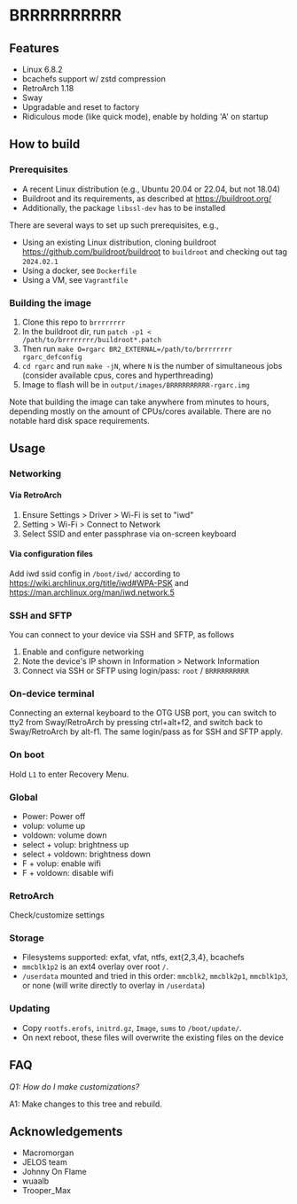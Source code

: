 # BRRRRRRRRRR

## Features

- Linux 6.8.2
- bcachefs support w/ zstd compression
- RetroArch 1.18
- Sway
- Upgradable and reset to factory
- Ridiculous mode (like quick mode), enable by holding 'A' on startup

## How to build

### Prerequisites

- A recent Linux distribution (e.g., Ubuntu 20.04 or 22.04, but not 18.04)
- Buildroot and its requirements, as described at https://buildroot.org/
- Additionally, the package `libssl-dev` has to be installed

There are several ways to set up such prerequisites, e.g.,

- Using an existing Linux distribution, cloning buildroot https://github.com/buildroot/buildroot to `buildroot` and checking out tag `2024.02.1`
- Using a docker, see `Dockerfile`
- Using a VM, see `Vagrantfile`

### Building the image

1. Clone this repo to `brrrrrrrr`
2. In the buildroot dir, run `patch -p1 < /path/to/brrrrrrrr/buildroot*.patch`
3. Then run `make O=rgarc BR2_EXTERNAL=/path/to/brrrrrrrr rgarc_defconfig`
4. `cd rgarc` and run `make -jN`, where `N` is the number of simultaneous jobs (consider available cpus, cores and hyperthreading)
5. Image to flash will be in `output/images/BRRRRRRRRRR-rgarc.img`

Note that building the image can take anywhere from minutes to hours, depending mostly on the
amount of CPUs/cores available. There are no notable hard disk space requirements.

## Usage

### Networking

#### Via RetroArch

1. Ensure Settings > Driver > Wi-Fi is set to "iwd"
2. Setting > Wi-Fi > Connect to Network
3. Select SSID and enter passphrase via on-screen keyboard

#### Via configuration files

Add iwd ssid config in `/boot/iwd/` according to 
https://wiki.archlinux.org/title/iwd#WPA-PSK and 
https://man.archlinux.org/man/iwd.network.5

### SSH and SFTP

You can connect to your device via SSH and SFTP, as follows
1. Enable and configure networking
2. Note the device's IP shown in Information > Network Information
3. Connect via SSH or SFTP using login/pass: `root` / `BRRRRRRRRRR`

### On-device terminal

Connecting an external keyboard to the OTG USB port, you can switch to tty2 from Sway/RetroArch by
pressing ctrl+alt+f2, and switch back to Sway/RetroArch by alt-f1. The same login/pass as for SSH and SFTP apply.

### On boot

Hold `L1` to enter Recovery Menu.

### Global

- Power:              Power off
- volup:              volume up
- voldown:            volume down
- select + volup:     brightness up
- select + voldown:   brightness down
- F + volup:          enable wifi
- F + voldown:        disable wifi

### RetroArch

Check/customize settings

### Storage

- Filesystems supported: exfat, vfat, ntfs, ext{2,3,4}, bcachefs
- `mmcblk1p2` is an ext4 overlay over root `/`.
- `/userdata` mounted and tried in this order: `mmcblk2`, `mmcblk2p1`, `mmcblk1p3`, or none (will
  write directly to overlay in `/userdata`)

### Updating

- Copy `rootfs.erofs`, `initrd.gz`, `Image`, `sums` to `/boot/update/`.
- On next reboot, these files will overwrite the existing files on the device

## FAQ

*Q1: How do I make customizations?*

A1: Make changes to this tree and rebuild.

## Acknowledgements

- Macromorgan
- JELOS team
- Johnny On Flame
- wuaalb
- Trooper\_Max
